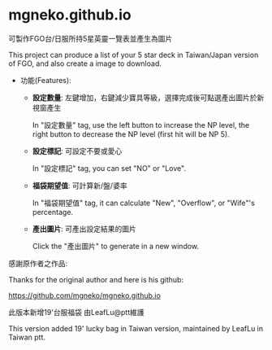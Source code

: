 # mgneko.github.io
可製作FGO台/日服所持5星英靈一覽表並產生為圖片

This project can produce a list of your 5 star deck in Taiwan/Japan version of FGO, and also create a image to download.

* 功能(Features):

  - **設定數量**: 左鍵增加，右鍵減少寶具等級，選擇完成後可點選產出圖片於新視窗產生

    In "設定數量" tag, use the left button to increase the NP level, the right button to decrease the NP level (first hit will be NP 5).

  - **設定標記**: 可設定不要或愛心

    In "設定標記" tag, you can set "NO" or "Love".

  - **福袋期望值**: 可計算新/盤/婆率

    In "福袋期望值" tag, it can calculate "New", "Overflow", or "Wife"'s percentage.

  - **產出圖片**: 可產出設定結果的圖片

    Click the "產出圖片" to generate in a new window.

感謝原作者之作品:

Thanks for the original author and here is his github:

https://github.com/mgneko/mgneko.github.io

此版本新增19'台服福袋 由LeafLu@ptt維護

This version added 19' lucky bag in Taiwan version, maintained by LeafLu in Taiwan ptt.